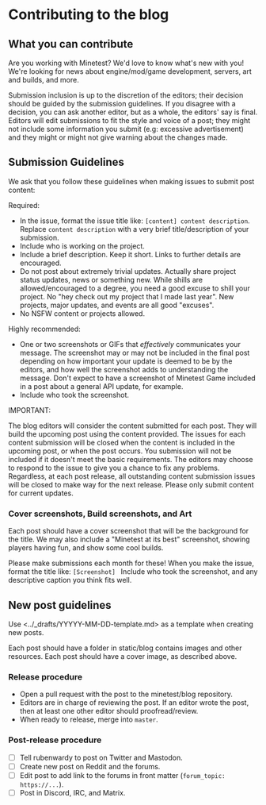 # Contributing to the blog

## What you can contribute

Are you working with Minetest? We'd love to know what's new with you! We're
looking for news about engine/mod/game development, servers, art and builds,
and more.

Submission inclusion is up to the discretion of the editors; their decision
should be guided by the submission guidelines. If you disagree with a
decision, you can ask another editor, but as a whole, the editors' say is final.
Editors will edit submissions to fit the style and voice of a post; they might
not include some information you submit (e.g: excessive advertisement) and they
might or might not give warning about the changes made.


## Submission Guidelines

We ask that you follow these guidelines when making issues to submit post content:

Required:

* In the issue, format the issue title like: `[content] content description`.
Replace `content description` with a very brief title/description of your submission.
* Include who is working on the project.
* Include a brief description. Keep it short. Links to further details are encouraged.
* Do not post about extremely trivial updates. Actually share project status updates, news or something new. While shills are allowed/encouraged to a degree, you need a good excuse to shill your project. No "hey check out my project that I made last year". New projects, major updates, and events are all good "excuses".
* No NSFW content or projects allowed.

Highly recommended:

* One or two screenshots or GIFs that *effectively* communicates your message. The screenshot may or may not be included in the final post depending on how important your update is deemed to be by the editors, and how well the screenshot adds to understanding the message. Don't expect to have a screenshot of Minetest Game included in a post about a general API update, for example.
* Include who took the screenshot.

IMPORTANT:

The blog editors will consider the content submitted for each post. They will
build the upcoming post using the content provided. The issues for each content
submission will be closed when the content is included in the upcoming post, or
when the post occurs. You submission will not be included if it doesn't meet the
basic requirements. The editors may choose to respond to the issue to give you a
chance to fix any problems. Regardless, at each post release, all outstanding
content submission issues will be closed to make way for the next release.
Please only submit content for current updates.

### Cover screenshots, Build screenshots, and Art

Each post should have a cover screenshot that will be the background for the
title. We may also include a "Minetest at its best" screenshot, showing players
having fun, and show some cool builds.

Please make submissions each month for these! When you make the issue, format
the title like: `[Screenshot] ` Include who took the screenshot, and any
descriptive caption you think fits well.

## New post guidelines

Use <../_drafts/YYYYY-MM-DD-template.md> as a template when creating new
posts.

Each post should have a folder in static/blog contains images and other
resources. Each post should have a cover image, as described above.

### Release procedure

* Open a pull request with the post to the minetest/blog repository.
* Editors are in charge of reviewing the post. If an editor wrote the post, then
  at least one other editor should proofread/review.
* When ready to release, merge into `master`.

### Post-release procedure

- [ ] Tell rubenwardy to post on Twitter and Mastodon.
- [ ] Create new post on Reddit and the forums.
- [ ] Edit post to add link to the forums in front matter
      (`forum_topic: https://...`).
- [ ] Post in Discord, IRC, and Matrix.
